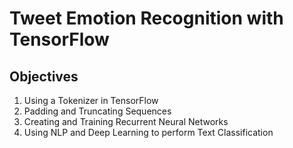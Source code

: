 # Tweet Emotion Recognition with TensorFlow

## Objectives

1. Using a Tokenizer in TensorFlow
2. Padding and Truncating Sequences
3. Creating and Training Recurrent Neural Networks
4. Using NLP and Deep Learning to perform Text Classification